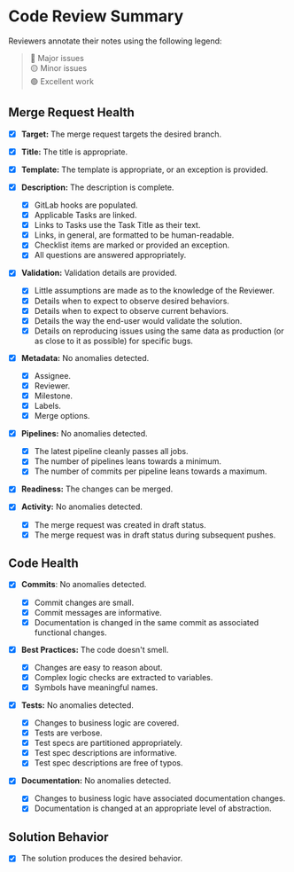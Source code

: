 # Code Review Summary

[> 💡 _Write a summary of your review here._]: #

[> 💡 _Legend definitions._]: #
[> 🔴 _Major issues trigger a code review halt and status regression._]: #
[> 🟡 _Minor issues trigger discussion._]: #
[> 🟢 _Excellent work should be recognized and celebrated!_]: #
Reviewers annotate their notes using the following legend:  
> 🔴 Major issues  
> 🟡 Minor issues  
> 🟢 Excellent work  

## Merge Request Health

- [x] **Target:** The merge request targets the desired branch.

- [x] **Title:** The title is appropriate.

- [x] **Template:** The template is appropriate, or an exception is provided.

- [x] **Description:** The description is complete.
    - [x] GitLab hooks are populated.
    - [x] Applicable Tasks are linked.
    - [x] Links to Tasks use the Task Title as their text.
    - [x] Links, in general, are formatted to be human-readable.
    - [x] Checklist items are marked or provided an exception.
    - [x] All questions are answered appropriately.

- [x] **Validation:** Validation details are provided.

    [> 🔰 A newly onboarded Junior Developer would need to ask little questions._]: #

    - [x] Little assumptions are made as to the knowledge of the Reviewer. 
    - [x] Details when to expect to observe desired behaviors.
    - [x] Details when to expect to observe current behaviors.
    - [x] Details the way the end-user would validate the solution.
    - [x] Details on reproducing issues using the same data as production (or as close to it as possible) for specific bugs.

- [x] **Metadata:** No anomalies detected.
    - [x] Assignee.
    - [x] Reviewer.
    - [x] Milestone.
    - [x] Labels.
    - [x] Merge options.

- [x] **Pipelines:** No anomalies detected.

    [> 💡 _A good development strategy runs integration tests locally before creating a merge request._]: #

    [> 🏫 _A high average of pipelines is a key indicator of issues in Task grooming, developer analysis, or scope creep._]: #

    [> 💸 _GitLab charges for CI/CD in minutes, so keeping the number of pipelines to a minimum saves on costs._]: #

    [> 🏫 _A low average of commits per pipeline may indicate an issue in developer analysis._]: #

    - [x] The latest pipeline cleanly passes all jobs.
    - [x] The number of pipelines leans towards a minimum.
    - [x] The number of commits per pipeline leans towards a maximum.

- [x] **Readiness:** The changes can be merged.

- [x] **Activity:** No anomalies detected.
    - [x] The merge request was created in draft status.
    - [x] The merge request was in draft status during subsequent pushes.

## Code Health

- [x] **Commits**: No anomalies detected.

    [> 🏫 _Commits with large changes indicate the developer is thinking locally rather than globally._]: #

    [> 💡 _Sometimes, the path to a solution isn't clear, and a messy commit log is inevitable. A good development strategy may use a "draft branch" where the developer can be as messy as they want. But once they know the final solution, They'll create a new branch for publishing. Then, commit small, clean changes until there are no diffs between the draft branch and the publishing branch. Doing this will often reveal unconsidered issues, too._]: #

    - [x] Commit changes are small.
    - [x] Commit messages are informative.
    - [x] Documentation is changed in the same commit as associated functional changes.

- [x] **Best Practices:** The code doesn't smell.

    [> 🏫 _Smelly code indicates the developer didn't review the final diffs before creating the merge request or inexperience._]: #

    - [x] Changes are easy to reason about.
    - [x] Complex logic checks are extracted to variables.
    - [x] Symbols have meaningful names.

- [x] **Tests:** No anomalies detected.

    [> 🏫 _If the diffs touch `if` statements, there should usually be an associated test._]: #

    - [x] Changes to business logic are covered.
    - [x] Tests are verbose.
    - [x] Test specs are partitioned appropriately.
    - [x] Test spec descriptions are informative.
    - [x] Test spec descriptions are free of typos.

- [x] **Documentation:** No anomalies detected.

    [> 💡 _Documentation can take form in descriptive naming, comments, helpdocs, test specs, and READMEs._]: #

    - [x] Changes to business logic have associated documentation changes.
    - [x] Documentation is changed at an appropriate level of abstraction.

## Solution Behavior

[> 💡 _Trust, but verify. A recording may be informative, but it isn't always sufficient._]: #

[> 🛑 _Reproduce issues at least once on a development server._]: #

[> 🛑 _Reproduce desired behaviors on a development server after every significant push to the remote._]: #

- [x] The solution produces the desired behavior.

    [> 🚨 _Paste unfulfilled requirements here._]: #
